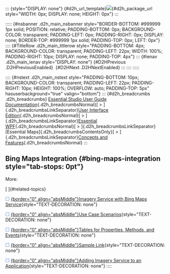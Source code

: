 ::: {style="DISPLAY: none"}
[](ms-xhelp:///?Id=d2h_url_template){#d2h_url_template}![](!package_url!){#d2h_package_url style="WIDTH: 0px; DISPLAY: none; HEIGHT: 0px"}
:::

::::: {#nsbanner .d2h_main_nsbanner style="BORDER-BOTTOM: #999999 1px solid; POSITION: relative; PADDING-BOTTOM: 0px; BACKGROUND-COLOR: transparent; PADDING-LEFT: 0px; PADDING-RIGHT: 0px; DISPLAY: none; BORDER-TOP: #999999 1px solid; PADDING-TOP: 0px; LEFT: 0px"}
:::: {#TitleRow .d2h_main_titlerow style="PADDING-BOTTOM: 4px; BACKGROUND-COLOR: transparent; PADDING-LEFT: 22px; WIDTH: 100%; PADDING-RIGHT: 10px; DISPLAY: none; PADDING-TOP: 4px"}
::: {#ienav .d2h_main_ienav style="DISPLAY: none"}
[](ms-xhelp:///?Id=2e2d3d82-fe27-433e-86dd-3d5f8b73d014){#D2HPrevious .D2HPreviousEnabled}  [](ms-xhelp:///?Id=b1d74d6c-bed4-4662-b43e-54111ec49b71){#D2HNext .D2HNextEnabled}
:::
::::
:::::

:::: {#nstext .d2h_main_nstext style="PADDING-BOTTOM: 10px; BACKGROUND-COLOR: transparent; PADDING-LEFT: 22px; PADDING-RIGHT: 10px; HEIGHT: 100%; OVERFLOW: auto; PADDING-TOP: 5px" hasuserbackground="true" valign="bottom"}
::: {#d2h_breadcrumbs .d2h_breadcrumbs}
[Essential Studio User Guide Documentation](ms-xhelp:///?Id=12457748-09e3-4d74-a240-8e049cedf030){.d2h_breadcrumbsNormal}[ \> ]{.d2h_breadcrumbsLinkSeparator}[User Interface Edition](ms-xhelp:///?Id=c29296b7-531c-413b-a0ec-488ca1f7f669){.d2h_breadcrumbsNormal}[ \> ]{.d2h_breadcrumbsLinkSeparator}[Essential WPF](ms-xhelp:///?Id=7f4f82c5-151c-4262-94d0-75c4626c77bc){.d2h_breadcrumbsNormal}[ \> ]{.d2h_breadcrumbsLinkSeparator}[Essential Maps]{.d2h_breadcrumbsContentsOnly}[ \> ]{.d2h_breadcrumbsLinkSeparator}[Concepts and Features](ms-xhelp:///?Id=11705b50-1209-46fb-bfde-18237d32998e){.d2h_breadcrumbsNormal}
:::

## Bing Maps Integration {#bing-maps-integration style="tab-stops: 0pt"}

More:

[ ]{#related-topics}

[![](button.gif){border="0" align="absMiddle"}Imagery Service with Bing Maps Service](ms-xhelp:///?Id=b1d74d6c-bed4-4662-b43e-54111ec49b71){style="TEXT-DECORATION: none"}

[![](button.gif){border="0" align="absMiddle"}Use Case Scenarios](ms-xhelp:///?Id=190daace-8e73-4ee4-aff2-071257803670){style="TEXT-DECORATION: none"}

[![](button.gif){border="0" align="absMiddle"}Tables for Properties, Methods, and Events](ms-xhelp:///?Id=6e2ac6cf-a90a-4d78-8faa-538249f453f4){style="TEXT-DECORATION: none"}

[![](button.gif){border="0" align="absMiddle"}Sample Link](ms-xhelp:///?Id=9a1558fe-dce1-4de1-a941-1c23f155d723){style="TEXT-DECORATION: none"}

[![](button.gif){border="0" align="absMiddle"}Adding Imagery Service to an Application](ms-xhelp:///?Id=1de49063-5b2d-4669-a7f0-0f1699c806d9){style="TEXT-DECORATION: none"}
::::
